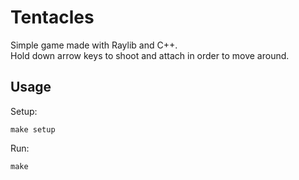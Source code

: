 # Tentacles

Simple game made with Raylib and C++.  
Hold down arrow keys to shoot and attach in order to move around.  

## Usage

Setup:
```
make setup
```

Run:
```
make
```
